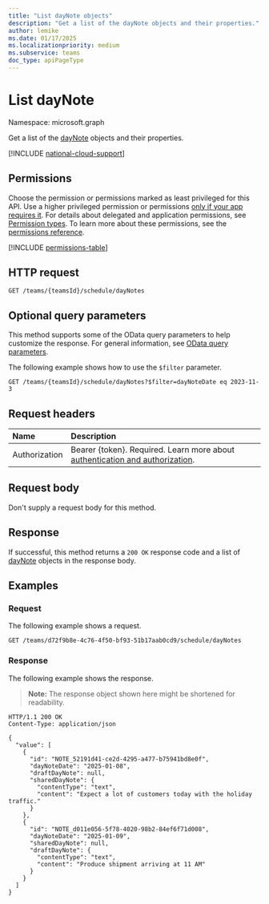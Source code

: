 ```yaml
---
title: "List dayNote objects"
description: "Get a list of the dayNote objects and their properties."
author: lemike
ms.date: 01/17/2025
ms.localizationpriority: medium
ms.subservice: teams
doc_type: apiPageType
---
```


# List dayNote

Namespace: microsoft.graph

Get a list of the [dayNote](../resources/daynote.md) objects and their properties.

[!INCLUDE [national-cloud-support](../../includes/global-only.md)]

## Permissions

Choose the permission or permissions marked as least privileged for this API. Use a higher privileged permission or permissions [only if your app requires it](/graph/permissions-overview#best-practices-for-using-microsoft-graph-permissions). For details about delegated and application permissions, see [Permission types](/graph/permissions-overview#permission-types). To learn more about these permissions, see the [permissions reference](/graph/permissions-reference).

<!-- {
  "blockType": "permissions",
  "name": "schedule-list-daynotes-permissions"
}
-->
[!INCLUDE [permissions-table](../includes/permissions/daynote-list-permissions.md)]

## HTTP request

<!-- {
  "blockType": "ignored"
}
-->
``` http
GET /teams/{teamsId}/schedule/dayNotes
```

## Optional query parameters

This method supports some of the OData query parameters to help customize the response. For general information, see [OData query parameters](/graph/query-parameters).

The following example shows how to use the `$filter` parameter.

``` http
GET /teams/{teamsId}/schedule/dayNotes?$filter=dayNoteDate eq 2023-11-3
```

## Request headers

|Name|Description|
|:---|:---|
|Authorization|Bearer {token}. Required. Learn more about [authentication and authorization](/graph/auth/auth-concepts).|

## Request body

Don't supply a request body for this method.

## Response

If successful, this method returns a `200 OK` response code and a list of [dayNote](../resources/daynote.md) objects in the response body.

## Examples

### Request

The following example shows a request.

``` http
GET /teams/d72f9b8e-4c76-4f50-bf93-51b17aab0cd9/schedule/dayNotes
```


### Response

The following example shows the response.
>**Note:** The response object shown here might be shortened for readability.

``` http
HTTP/1.1 200 OK
Content-Type: application/json

{
  "value": [
    {
      "id": "NOTE_52191d41-ce2d-4295-a477-b75941bd8e0f",
      "dayNoteDate": "2025-01-08",
      "draftDayNote": null,
      "sharedDayNote": {
        "contentType": "text",
        "content": "Expect a lot of customers today with the holiday traffic."
      }
    },
    {
      "id": "NOTE_d011e056-5f78-4020-98b2-84ef6f71d008",
      "dayNoteDate": "2025-01-09",
      "sharedDayNote": null,
      "draftDayNote": {
        "contentType": "text",
        "content": "Produce shipment arriving at 11 AM"
      }
    }
  ]
}
```

